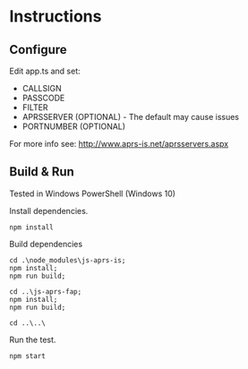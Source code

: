 # Instructions
## Configure
Edit app.ts and set:
* CALLSIGN
* PASSCODE
* FILTER
* APRSSERVER (OPTIONAL) - The default may cause issues
* PORTNUMBER (OPTIONAL)

For more info see: http://www.aprs-is.net/aprsservers.aspx

## Build & Run
Tested in Windows PowerShell (Windows 10)

Install dependencies.
```
npm install
```

Build dependencies
```
cd .\node_modules\js-aprs-is;
npm install;
npm run build;
```
```
cd ..\js-aprs-fap;
npm install;
npm run build;
```
```
cd ..\..\
```

Run the test.
```
npm start
```